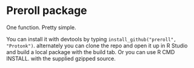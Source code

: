 # Preroll package

One function. Pretty simple. 

You can install it with devtools by typing `install_github("preroll", "Protonk")`. alternately you can clone the repo and open it up in R Studio and build a local package with the build tab. Or you can use R CMD INSTALL. with the supplied gzipped source. 

